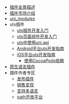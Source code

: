 * [插件全景描述](/plugin/README.md)
* [插件市场介绍](/plugin/plugin-ext-introduction.md)
* [uni_modules](/plugin/uni_modules.md)
* uts插件
  * [uts插件开发入门](uts-plugin.md)
  * [uts页面组件开发入门](uts-component.md)
  * [uts中使用uni api](uts-uni-api.md)
  * [Android平台uts开发指南](uts-for-android.md)
  * [iOS平台uts开发指南](uts-for-ios.md)
	* [使用CocoaPods依赖](uts-ios-cocoapods.md)
* [原生语言插件](/plugin/native-plugin.md)
* 插件作者专区
  * [发布插件](/plugin/publish.md)
  * [销售变现](/plugin/sell.md)
  * [支持多语言](/plugin/language.md)
  * [oath开放平台](/plugin/oath.md)
